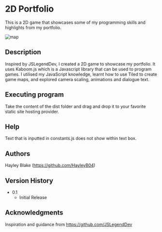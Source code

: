 # 2D Portfolio

This is a 2D game that showcases some of my programming skills and highlights from my portfolio.

![map](https://github.com/user-attachments/assets/6f539486-9369-4f35-a795-8a1c50a5e6ad)

## Description

Inspired by JSLegendDev, I created a 2D game to showcase my portfolio. It uses Kaboom.js which is a Javascript library that can be used to program games. I utilised my JavaScript knowledge, learnt how to use Tiled to create game maps, and explored camera scaling, animations and dialogue text.

## Executing program

Take the content of the dist folder and drag and drop it to your favorite static site hosting provider.

## Help

Text that is inputted in constants.js does not show within text box.

## Authors

Hayley Blake (https://github.com/HayleyB04)

## Version History

* 0.1
    * Initial Release

## Acknowledgments

Inspiration and guidance from https://github.com/JSLegendDev
